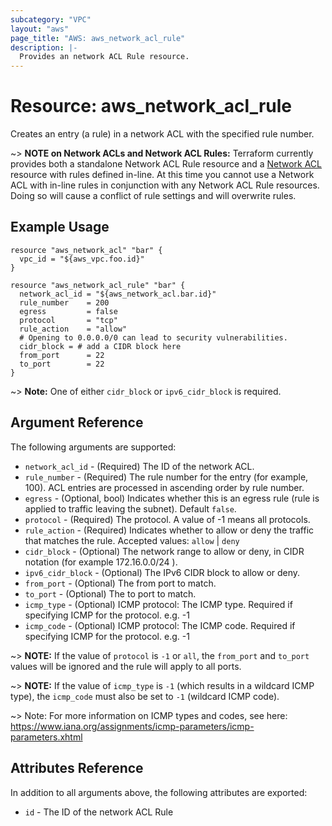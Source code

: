 ```yaml
---
subcategory: "VPC"
layout: "aws"
page_title: "AWS: aws_network_acl_rule"
description: |-
  Provides an network ACL Rule resource.
---
```


# Resource: aws_network_acl_rule

Creates an entry (a rule) in a network ACL with the specified rule number.

~> **NOTE on Network ACLs and Network ACL Rules:** Terraform currently
provides both a standalone Network ACL Rule resource and a [Network ACL](network_acl.html) resource with rules
defined in-line. At this time you cannot use a Network ACL with in-line rules
in conjunction with any Network ACL Rule resources. Doing so will cause
a conflict of rule settings and will overwrite rules.

## Example Usage

```hcl
resource "aws_network_acl" "bar" {
  vpc_id = "${aws_vpc.foo.id}"
}

resource "aws_network_acl_rule" "bar" {
  network_acl_id = "${aws_network_acl.bar.id}"
  rule_number    = 200
  egress         = false
  protocol       = "tcp"
  rule_action    = "allow"
  # Opening to 0.0.0.0/0 can lead to security vulnerabilities.
  cidr_block = # add a CIDR block here
  from_port      = 22
  to_port        = 22
}
```

~> **Note:** One of either `cidr_block` or `ipv6_cidr_block` is required.

## Argument Reference

The following arguments are supported:

* `network_acl_id` - (Required) The ID of the network ACL.
* `rule_number` - (Required) The rule number for the entry (for example, 100). ACL entries are processed in ascending order by rule number.
* `egress` - (Optional, bool) Indicates whether this is an egress rule (rule is applied to traffic leaving the subnet). Default `false`.
* `protocol` - (Required) The protocol. A value of -1 means all protocols.
* `rule_action` - (Required) Indicates whether to allow or deny the traffic that matches the rule. Accepted values: `allow` | `deny`
* `cidr_block` - (Optional) The network range to allow or deny, in CIDR notation (for example 172.16.0.0/24 ).
* `ipv6_cidr_block` - (Optional) The IPv6 CIDR block to allow or deny.
* `from_port` - (Optional) The from port to match.
* `to_port` - (Optional) The to port to match.
* `icmp_type` - (Optional) ICMP protocol: The ICMP type. Required if specifying ICMP for the protocol. e.g. -1
* `icmp_code` - (Optional) ICMP protocol: The ICMP code. Required if specifying ICMP for the protocol. e.g. -1

~> **NOTE:** If the value of `protocol` is `-1` or `all`, the `from_port` and `to_port` values will be ignored and the rule will apply to all ports.

~> **NOTE:** If the value of `icmp_type` is `-1` (which results in a wildcard ICMP type), the `icmp_code` must also be set to `-1` (wildcard ICMP code).

~> Note: For more information on ICMP types and codes, see here: https://www.iana.org/assignments/icmp-parameters/icmp-parameters.xhtml

## Attributes Reference

In addition to all arguments above, the following attributes are exported:

* `id` - The ID of the network ACL Rule
